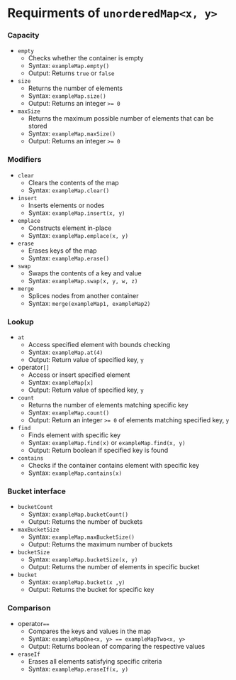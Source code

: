 # Requirments of `unorderedMap<x, y>`
### Capacity
- `empty `
	- Checks whether the container is empty
	- Syntax: `exampleMap.empty()` 
	- Output: Returns `true` or `false`
- `size` 
	- Returns the number of elements
	- Syntax: `exampleMap.size()`
	- Output: Returns an integer `>= 0`
- `maxSize`
	- Returns the maximum possible number of elements that can be stored
	- Syntax: `exampleMap.maxSize()`
	- Output: Returns an integer `>= 0`
###  Modifiers
- `clear`
	- Clears the contents of the map
	- Syntax: `exampleMap.clear()`
- `insert`
	- Inserts elements or nodes
	- Syntax: `exampleMap.insert(x, y)`
- `emplace`
	- Constructs element in-place
	- Syntax: `exampleMap.emplace(x, y)`
- `erase`
	- Erases keys of the map
	- Syntax: `exampleMap.erase()`
- `swap`
	- Swaps the contents of a key and value
	- Syntax: `exampleMap.swap(x, y, w, z)`
- `merge`
	- Splices nodes from another container
	- Syntax: `merge(exampleMap1, exampleMap2)`
### Lookup
- `at`
	- Access specified element with bounds checking
	- Syntax: `exampleMap.at(4)`
	- Output: Return value of specified key, `y`
- operator`[]`
	- Access or insert specified element
	- Syntax: `exampleMap[x]`
	- Output: Return value of specified key, `y`
- `count` 
	- Returns the number of elements matching specific key
	- Syntax: `exampleMap.count()`
	- Output: Return an integer `>= 0`  of elements matching specified key, `y` 
- `find` 
	- Finds element with specific key
	- Syntax: `exampleMap.find(x)` or `exampleMap.find(x, y)`
	- Output: Return boolean if specified key is found
- `contains`
	- Checks if the container contains element with specific key
	- Syntax: `exampleMap.contains(x)`
### Bucket interface 
- `bucketCount`
	- Syntax: `exampleMap.bucketCount()`
	- Output: Returns the number of buckets  
- `maxBucketSize`
	- Syntax: `exampleMap.maxBucketSize()`
	- Output: Returns the maximum number of buckets
- `bucketSize`
	- Syntax: `exampleMap.bucketSize(x, y)`
	- Output: Returns the number of elements in specific bucket
- `bucket`
	- Syntax: `exampleMap.bucket(x ,y)`
	- Output: Returns the bucket for specific key

### Comparison
- operator`==` 
	- Compares the keys and values in the map
	- Syntax: `exampleMapOne<x, y> == exampleMapTwo<x, y>`
	- Output: Returns boolean of comparing the respective values
- `eraseIf`
	- Erases all elements satisfying specific criteria
	- Syntax: `exampleMap.eraseIf(x, y)`
